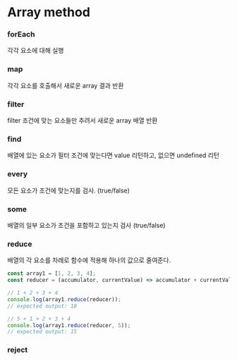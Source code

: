 # Array method

### forEach
각각 요소에 대해 실행

### map
각각 요소를 호출해서 새로운 array 결과 반환

### filter
filter 조건에 맞는 요소들만 추려서 새로운 array 배열 반환

### find
배열에 있는 요소가 필터 조건에 맞는다면 value 리턴하고, 없으면 undefined 리턴

### every
모든 요소가 조건에 맞는지를 검사. (true/false)

### some
배열의 일부 요소가 조건을 포함하고 있는지 검사 (true/false)

### reduce
배열의 각 요소를 차례로 함수에 적용해 하나의 값으로 줄여준다.
```javascript
const array1 = [1, 2, 3, 4];
const reducer = (accumulator, currentValue) => accumulator + currentValue;

// 1 + 2 + 3 + 4
console.log(array1.reduce(reducer));
// expected output: 10

// 5 + 1 + 2 + 3 + 4
console.log(array1.reduce(reducer, 5));
// expected output: 15
```

### reject
